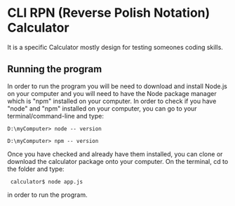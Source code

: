 # CLI RPN (Reverse Polish Notation) Calculator
It is a specific Calculator mostly design for testing someones coding skills.

## Running the program
In order to run the program you will be need to download and install Node.js on your computer and you will need to have
the Node package manager which is "npm" installed on your computer. In order to check if you have "node" and "npm" installed
on your computer, you can go to your terminal/command-line and type:

```D:\myComputer> node -- version```

```D:\myComputer> npm -- version```

Once you have checked and already have them installed, you can clone or download the calculator package onto your computer. On 
the terminal, cd to the folder and type:

``` calculator$ node app.js```

in order to run the program.
